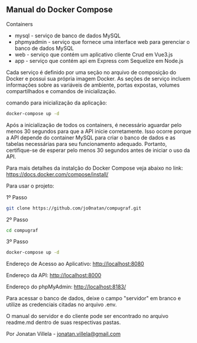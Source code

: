 ## Manual do Docker Compose


Containers

- mysql - serviço de banco de dados MySQL
- phpmyadmin - serviço que fornece uma interface web para gerenciar o banco de dados MySQL
- web - serviço que contém um aplicativo cliente Crud em Vue3.js
- app - serviço que contém api em Express com Sequelize em Node.js

Cada serviço é definido por uma seção no arquivo de composição do Docker e possui sua própria imagem Docker. As seções de serviço incluem informações sobre as variáveis de ambiente, portas expostas, volumes compartilhados e comandos de inicialização.

comando para inicialização da aplicação:
```sh
docker-compose up -d
```

Após a inicialização de todos os containers, é necessário aguardar pelo menos 30 segundos para que a API inicie corretamente. Isso ocorre porque a API depende do container MySQL para criar o banco de dados e as tabelas necessárias para seu funcionamento adequado. Portanto, certifique-se de esperar pelo menos 30 segundos antes de iniciar o uso da API.

Para mais detalhes da instalção do Docker Compose veja abaixo no link:
https://docs.docker.com/compose/install/


Para usar o projeto:

  1º Passo
```sh
git clone https://github.com/jo0natan/compugraf.git
```

2º Passo
```sh
cd compugraf
```

3º Passo
```sh
docker-compose up -d
```

Endereço de Acesso ao Aplicativo: [http://localhost:8080](http://localhost:8080/)

Endereço da API: [http://localhost:8000](http://localhost:8000/)

Endereço do phpMyAdmin: [http://localhost:8183/](http://localhost:8183/)

Para acessar o banco de dados, deixe o campo "servidor" em branco e utilize as credenciais citadas no arquivo .env.

O manual do servidor e do cliente pode ser encontrado no arquivo readme.md dentro de suas respectivas pastas.

Por Jonatan Villela - jonatan.villela@gmail.com
